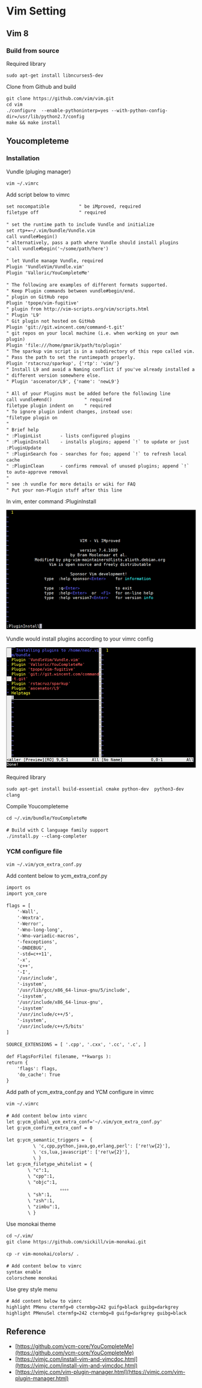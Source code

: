 # Vim Setting

## Vim 8
### Build from source

Required library

    sudo apt-get install libncurses5-dev


Clone from Github and build

    git clone https://github.com/vim/vim.git
    cd vim
    ./configure  --enable-pythoninterp=yes --with-python-config-dir=/usr/lib/python2.7/config
    make && make install
## Youcompleteme

### Installation
Vundle (pluging manager)
 

    vim ~/.vimrc

Add script below to vimrc

    set nocompatible           " be iMproved, required
    filetype off               " required

    " set the runtime path to include Vundle and initialize
    set rtp+=~/.vim/bundle/Vundle.vim
    call vundle#begin()
    " alternatively, pass a path where Vundle should install plugins
    "call vundle#begin('~/some/path/here')

    " let Vundle manage Vundle, required
    Plugin 'VundleVim/Vundle.vim'
    Plugin 'Valloric/YouCompleteMe'

    " The following are examples of different formats supported.
    " Keep Plugin commands between vundle#begin/end.
    " plugin on GitHub repo
    Plugin 'tpope/vim-fugitive'
    " plugin from http://vim-scripts.org/vim/scripts.html
    " Plugin 'L9'
    " Git plugin not hosted on GitHub
    Plugin 'git://git.wincent.com/command-t.git'
    " git repos on your local machine (i.e. when working on your own plugin)
    Plugin 'file:///home/gmarik/path/to/plugin'
    " The sparkup vim script is in a subdirectory of this repo called vim.
    " Pass the path to set the runtimepath properly.
    Plugin 'rstacruz/sparkup', {'rtp': 'vim/'}
    " Install L9 and avoid a Naming conflict if you've already installed a
    " different version somewhere else.
    " Plugin 'ascenator/L9', {'name': 'newL9'}

    " All of your Plugins must be added before the following line
    call vundle#end()            " required
    filetype plugin indent on    " required
    " To ignore plugin indent changes, instead use:
    "filetype plugin on
    "
    " Brief help
    " :PluginList       - lists configured plugins
    " :PluginInstall    - installs plugins; append `!` to update or just :PluginUpdate
    " :PluginSearch foo - searches for foo; append `!` to refresh local cache
    " :PluginClean      - confirms removal of unused plugins; append `!` to auto-approve removal
    "
    " see :h vundle for more details or wiki for FAQ
    " Put your non-Plugin stuff after this line

In vim, enter command :PluginInstall

![vundle_command](/Vim/img/vundle_command.png)

Vundle would install plugins according to your vimrc config

![vundle_process](/Vim/img/vundle_process.png)

Required library

    sudo apt-get install build-essential cmake python-dev  python3-dev clang

Compile Youcompleteme

    cd ~/.vim/bundle/YouCompleteMe

    # Build with C language family support
    ./install.py --clang-completer


### YCM configure file

    vim ~/.vim/ycm_extra_conf.py

Add content below to ycm_extra_conf.py

    import os
    import ycm_core

    flags = [
        '-Wall',
        '-Wextra',
        '-Werror',
        '-Wno-long-long',
        '-Wno-variadic-macros',
        '-fexceptions',
        '-DNDEBUG',
        '-std=c++11',
        '-x',
        'c++',
        '-I',
        '/usr/include',
        '-isystem',
        '/usr/lib/gcc/x86_64-linux-gnu/5/include',
        '-isystem',
        '/usr/include/x86_64-linux-gnu',
        '-isystem'
        '/usr/include/c++/5',
        '-isystem',
        '/usr/include/c++/5/bits'
    ]

    SOURCE_EXTENSIONS = [ '.cpp', '.cxx', '.cc', '.c', ]

    def FlagsForFile( filename, **kwargs ):
    return {
        'flags': flags,
        'do_cache': True
    }

Add path of ycm_extra_conf.py and YCM configure in vimrc

    vim ~/.vimrc

    # Add content below into vimrc
    let g:ycm_global_ycm_extra_conf='~/.vim/ycm_extra_conf.py'
    let g:ycm_confirm_extra_conf = 0

    let g:ycm_semantic_triggers =  {
              \ 'c,cpp,python,java,go,erlang,perl': ['re!\w{2}'],
              \ 'cs,lua,javascript': ['re!\w{2}'],
              \ }
    let g:ycm_filetype_whitelist = { 
			\ "c":1,
			\ "cpp":1, 
			\ "objc":1,
                        。。。。
			\ "sh":1,
			\ "zsh":1,
			\ "zimbu":1,
			\ }


Use monokai theme
    
    cd ~/.vim/
    git clone https://github.com/sickill/vim-monokai.git

    cp -r vim-monokai/colors/ .

    # Add content below to vimrc
    syntax enable
    colorscheme monokai

Use grey style menu 

    # Add content below to vimrc
    highlight PMenu ctermfg=0 ctermbg=242 guifg=black guibg=darkgrey
    highlight PMenuSel ctermfg=242 ctermbg=8 guifg=darkgrey guibg=black

## Reference
- [https://github.com/ycm-core/YouCompleteMe](https://github.com/ycm-core/YouCompleteMe)
- [https://vimjc.com/install-vim-and-vimcdoc.html](https://vimjc.com/install-vim-and-vimcdoc.html)
- [https://vimjc.com/vim-plugin-manager.html](https://vimjc.com/vim-plugin-manager.html)
